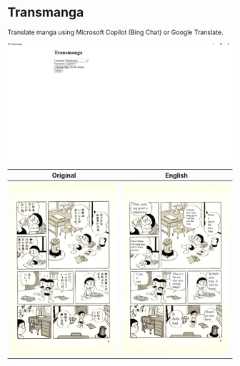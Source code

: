 # Transmanga

Translate manga using Microsoft Copilot (Bing Chat) or Google Translate.

![](docs/example/usage.gif)

| Original                       | English                       |
| ------------------------------ | ----------------------------- |
| ![](docs/example/original.jpg) | ![](docs/example/english.png) |
